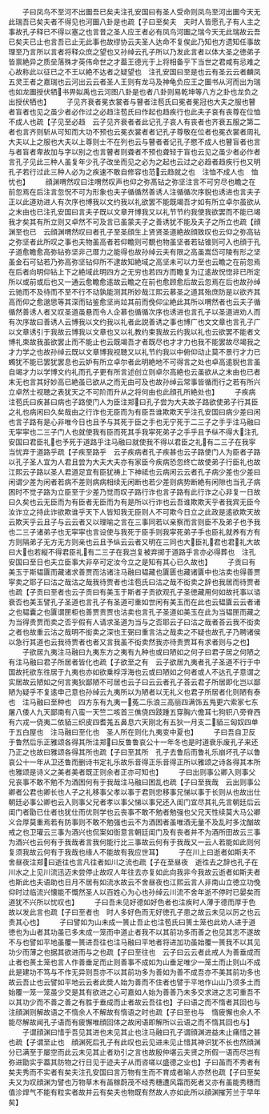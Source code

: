 <!-- { "loadSidebar": true } -->
　　子曰凤鸟不至河不出圗吾已矣夫注孔安国曰有圣人受命则凤鸟至河出圗今天无此瑞吾已矣夫者不得见也河圗八卦是也疏【子曰至矣夫　夫时人皆愿孔子有人主之事故孔子释已不得以塞之也言昔之圣人应王者必有凤鸟河圗之瑞今天无此瑞故云吾已矣夫已止也言吾已止无此事也故缪协云夫圣人达命不复俟此乃知也方遗知任事故理至乃言所以言者将释众庶之望也又孙绰云孔子所以乃发此言者以体大圣之徳弟子皆禀絶异之质垒落殊才英伟命世之才葢王德光于上将相备乎下当世之君咸有忌难之心故称此以征已之不王以絶不达者之疑望也　注孔安国曰至是也云有圣云云者麟凤五灵王者之嘉瑞也云河出云云者圣人王则有龙马及神龟负应王之圗书从河而出为瑞也如龙圗授伏牺书畀姒禹也云河图八卦是也者八卦则易乾坤等八方之卦也龙负之出授伏牺也】
　　子见齐衰者冕衣裳者与瞽者注苞氏曰冕者冕冠也大夫之服也瞽者盲者也见之虽少者必作过之必趋注苞氏曰作起也趋疾行也此夫子哀有丧尊在位恤不成人也疏【子见至必趋　云子见齐衰者者此记孔子哀人有丧者也齐衰五服之第二者也言齐则斩从可知而大功不预也云冕衣裳者者记孔子尊敬在位者也冕衣裳者周礼大夫以上之服也大夫以上尊则士不在列也云与瞽者者记孔子愍不成人也瞽盲者也言与者盲者卑故加与字以别之也言瞽者则聋者不预也聋轻于盲也云见之虽少者必作者言孔子见此三种人虽复年少孔子改坐而见之必为之起也云过之必趋者趋疾行也又明孔子若行过此三种人必为之疾速不敢自修容也范云趋就之也　注恤不成人也　恤忧也】
　　顔渊喟然叹曰注喟然叹声也仰之弥髙钻之弥坚注言不可穷尽也瞻之在前忽焉在后注言忽怳不可为形象也夫子循循然善诱人注循循次序貎也诱进也言夫子正以此道劝进人有次序也博我以文约我以礼欲罢不能既竭吾才如有所立卓尔虽欲从之末由也已注孔安国曰言夫子既以文章开博我又以礼节节约我使我欲罢而不能已竭我才矣其有所立则又卓然不可及言已虽蒙夫子之善诱犹不能及夫子之所立也疏【顔渊至也已　云顔渊喟然叹曰者孔子至圣顔生上贤贤圣道絶故顔致叹也云仰之弥高钻之弥坚者此所叹之事也夫物虽高者若仰瞻则可覩也物虽坚者若钻锥则可入也顔于孔子道愈瞻愈高弥钻弥坚非己厝力之能得也故孙绰云夫有限之高虽嵩岱可陵有形之坚虽金石可钻若乃弥高弥坚钻仰所不逮故知絶域之高坚未可以力至也云瞻之在前忽焉在后者向明仰钻上下之絶域此明四方之无穷也若四方而瞻复为辽逺故怳惚非已所定所以或前或后也又一通云愈瞻愈逺故云瞻之在前也愈顾愈后故云忽焉在后也故孙绰云驰而不及待而不至不行不动孰能测其所妙哉江熙云慕圣之道其殆庶防是以欲齐其高而仰之愈邈思等其深而钻鉴愈坚尚竝其前而俛仰尘絶此其所以喟然者也云夫子循循然善诱人者又叹圣道虽悬而令人企慕也循循次序也诱进也言孔子以圣道进劝人而有次序故曰善诱人云博我以文约我以礼者此説善诱之事也博广也文文章也言孔子广以文章诱引于我故云博我以文章也又以礼教约束我故云约我以礼也云欲罢不能者文博礼束故我虽欲罢止而不能止也云既竭吾才者既尽也才才力也我不能罢故尽竭我之才力学之也故孙绰云既以文章博我视聴又以礼节约我以中俯仰动止莫不景行才力已蠋犹不能已罢犹罢息也云妒有所立卓尔者此明絶地不可得言之处也卓高逺貎也言虽自竭才力以学博文约礼而孔子更有所言述创立则卓尔高絶也云虽欲从之末由也已者末无也言其好妙高已絶虽已欲从之而无由可及也故孙绰云常事皆循而行之若有所兴立卓然士视聴之表犹天之不可阶而升从之将何由也此顔孔所絶处也】
　　子疾病注苞氏曰疾甚曰病也子路使门人为臣注郑曰孔子尝为大夫故子路欲使弟子行其臣之礼也病闲曰久矣哉由之行诈也无臣而为有臣吾谁欺欺天乎注孔安国曰病少差曰闲也言子路有是心非唯今日也且予与其死于臣之手也无宁死于二三子之手乎注马融曰无寜寜也二三子门人也就使我有臣而死其手我寜死弟子之手乎且予纵不得大注孔安国曰君臣礼也予死于道路乎注马融曰就使我不得以君臣之礼有二三子在我寜当忧弃于道路乎疏【子疾至路乎　云子疾病者孔子疾甚也云子路使门人为臣者子路以孔子圣人宜为人君且尝为大夫大夫亦有家臣今疾病恐忽终亡故使弟子行臣礼也故江熙云子路以圣人君道足宜有臣犹祷上下神祗也云病闲云云者孔子病少差也少差曰闲谓少差为闲者若病不差则病病相续无闲断也若少差则病势断絶有闲隙也当孔子病困时不觉子路为立臣至于少差乃觉而叹子路行诈也言子路有此行诈之心非复一日故曰久矣也云无臣而为有臣者无臣而为有是所以行诈也云吾谁欺欺天乎者我宾无臣今汝诈立之持此诈欲欺谁乎天下人皆知我无臣则人不可欺今日立之此政是逺欲欺天故云欺天乎云且子与云云者又以理喻之言在三事同若以亲察而言则臣不及弟子也予我也二三子诸弟子也无寜寜也言设使与我死于臣手则我寜死弟子手也臣礼就养有方有方则隔弟子无方无方则亲也云且予纵云云者又明在三同也大臣礼君也君礼大故曰大也若縦不得君臣礼有二三子在我岂复被弃掷于道路乎言亦必得葬也　注孔安国曰至日也夫立臣事大非卒可定汝今立之是知有其心已久故也】
　　子贡曰有美玉于斯韫匵而藏诸求善贾而沽诸注马融曰韫藏也匵匮也藏诸匵中也沽卖也得善贾寜卖之耶子曰沽之哉沽之哉我待贾者也注苞氏曰沽之哉不衒卖之辞也我居而待贾者也疏【子贡曰至者也云子贡曰有美玉于斯者子贡欲观孔子圣徳藏用何如故托事以谘衰否也美玉譬孔子圣道也言孔子有圣道可重如世闲有美玉而在此也云韫匵云云者诸之也韫囊之也匵谓匣柜也善贾贵贾也沽卖也言孔子圣道如美玉在此为当韫匣而藏之为当得贵贾而卖之否乎假有人请求圣道为当与之否耶云子曰沽之哉者荅云我不衒卖之者也故重云沽之哉明不衒卖之深也王弼曰重言沽之哉卖之不疑也故孔子乃聘诸侯以急行其道也云我待贾者也者又言我虽不衒卖然我亦待贵贾耳有求者则与之也】
　　子欲居九夷注马融曰九夷东方之夷有九种也或曰陋如之何子曰君子居之何陋之有注马融曰君子所居者皆化也疏【子欲至之有　云子欲居九夷者孔子圣道不行于中国故托欲东徃居于九夷也亦如欲乗桴浮海也云或曰陋如之何者或人不达孔子意谓之实居故云陋如之何言夷狄鄙陋不可居也云子曰云云者孔子荅云君子所居即化岂以鄙陋为疑乎不复逺申己意也孙绰云九夷所以为陋者以无礼义也君子所居者化则陋有泰也　注马融曰至种也　四方东有九夷一菟二乐浪三高丽四满饰五鳬更六索家七东屠八倭人九天鄙南有八蛮一天竺二咳首三僬侥四跂踵五穿胸六儋耳七狗轵八旁脊西有六戎一侥夷二依貊三织皮四耆羗五鼻息六天刚北有五狄一月支二貊三匈奴四单于五白屋也　注马融曰至化也　圣人所在则化九夷变中夏也】
　　子曰吾自卫反于鲁然后乐正雅颂各得其所注郑曰反鲁鲁哀公十一年冬也是时道衰乐废孔子来还乃正之也故曰雅颂各得其所也疏【子曰至其所　孔子去鲁后而鲁礼乐崩坏孔子以鲁哀公十一年从卫还鲁而删诗书定礼乐故乐音得正乐音得正所以雅颂之诗各得其本所也雅颂是诗义之美者美者既正则余者正亦可知也】
　　子曰出则事公卿入则事父兄丧事不敢不勉不为酒困何有于我哉注马融曰困乱也疏【子曰至我哉　云出则事公卿者公君也卿长也人子之礼移事父孝以事于君则忠移事兄悌以事于长则从也故出仕朝廷必事公卿也云入则事父兄者孝以事父悌以事兄还入闺门宜尽其礼先言朝廷后云闺门者勖已仕者也犹仕而优则学也云丧事不敢不勉者勉强也父兄天性续莫大马公卿义合厚莫重焉若有防事则不敢不勉强也云不为酒困者虽唯酒无量不及乱时多沈酗故戒之也卫瓘云三事为酒兴也侃案如衘意言朝廷闺门及有丧者并不为酒所田故云三事为酒兴也云何有于我哉者言我何能行比三事故云何有于我哉又一云人若能如此则何复须我故云何有于我哉也缘人不能故有我应世耳】
　　子在川上曰逝者如斯夫不舍昼夜注郑曰逝往也言凡往者如川之流也疏【子在至昼夜　逝徃去之辞也孔子在川水之上见川流迅迈未尝停止故叹人年往去亦复如此向我非今我故云逝者如斯夫者也斯此也夫语助也日月不居有如流水故云不舍昼夜也江熙云言人非南山立徳立功俛仰时过临流兴懐能不慨然圣人以百姓心为心也孙绰云川流不舍年逝不停时已晏矣而道犹不兴所以忧叹也】
　　子曰吾未见好德如好色者也注疾时人薄于德而厚于色故以发此言也疏【子曰至者也　时人多好色而无好徳孔子患之故云未见以厉之也云责其心也】
　　子曰譬如为山未成一篑止吾止也注苞氏曰篑土笼也此劝人进于道徳也为山者其功虽已多未成一笼而中道止者我不以其前功多而善之也见其志不遂故不与也譬如平地虽覆一篑进吾往也注马融曰平地者将进加功虽始覆一篑我不以其见功少而薄之也据其欲进而与之也疏【子曰至往也　云子曰云云者此戒人为善垂成而止者也蒉土笼也言人作善垂足而止则善事不成如为山垂足唯少一笼土而止则山不成此是建功不笃与不作无异则吾亦不以其前功多为善如为善不成吾亦不美其前功多也故云吾止也云譬如平地云云者此奬人始为善而不住者也譬于平地作山山乃须多土而始覆一笼一笼虽少交是其有欲进之心可嘉如人始为善善乃未多交求进之志可重吾不以其功少而不善之善之有胜于垂成而止者故云吾往也】子曰语之而不惰者其回也与注顔渊则解故语之不惰余人不解故有惰语之时也疏【子曰至也与　惰疲懈也余人不能尽解故闻孔子语而有疲懈唯顔回体之故闲语即解所以云语之而不惰其回也与】
　　子谓顔渊曰惜乎吾见其进也未见其止也注马融曰孔子谓顔渊进益未止痛惜之甚也疏【子谓至止也　顔渊死后孔子有此叹也云见进未见止惜其神识犹不长也然顔渊分已满至于屡空而此云未见其止者劝引之言也故殷仲堪云夫贤之所假一语而尽岂有弥进勖实乎葢其防物之行日见于迹夫子从而咨嗟以盛德之业也】子曰苖而不秀者有矣夫秀而不实者有矣夫注孔安国曰言万物有生而不育成者喻人亦然也疏【子曰至矣夫又为叹顔渊为譬也万物草木有苖稼蔚茂不经秀穗遭风霜而死者又亦有虽能秀穗而值沴焊气不能有粒实者故并云有矣夫也物既有然故人亦如此所以顔渊摧芳兰于早年矣】
